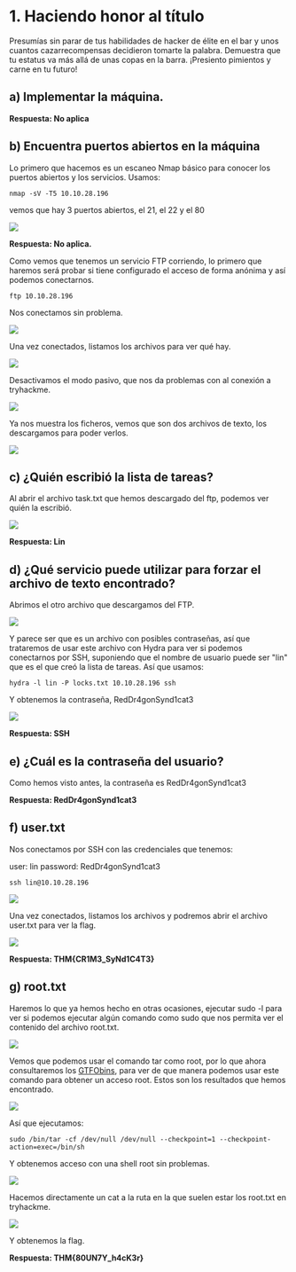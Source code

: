 # 1. Haciendo honor al título

Presumías sin parar de tus habilidades de hacker de élite en el bar y unos cuantos cazarrecompensas decidieron tomarte la palabra. Demuestra que tu estatus va más allá de unas copas en la barra. ¡Presiento pimientos y carne en tu futuro! 

## a) Implementar la máquina.

**Respuesta: No aplica**

## b) Encuentra puertos abiertos en la máquina

Lo primero que hacemos es un escaneo Nmap básico para conocer los puertos abiertos y los servicios. Usamos:

```
nmap -sV -T5 10.10.28.196
```

vemos que hay 3 puertos abiertos, el 21, el 22 y el 80

![](IMG/Pasted%20image%2020250412224309.png)

**Respuesta: No aplica.**

Como vemos que tenemos un servicio FTP corriendo, lo primero que haremos será probar si tiene configurado el acceso de forma anónima y así podemos conectarnos.

```
ftp 10.10.28.196
```

Nos conectamos sin problema.

![](IMG/Pasted%20image%2020250412224841.png)

Una vez conectados, listamos los archivos para ver qué hay.

![](IMG/Pasted%20image%2020250412230203.png)

Desactivamos el modo pasivo, que nos da problemas con al conexión a tryhackme.

![](IMG/Pasted%20image%2020250412230258.png)

Ya nos muestra los ficheros, vemos que son dos archivos de texto, los descargamos para poder verlos.

![](IMG/Pasted%20image%2020250412230456.png)

## c) ¿Quién escribió la lista de tareas? 

Al abrir el archivo task.txt que hemos descargado del ftp, podemos ver quién la escribió.

![](IMG/Pasted%20image%2020250412230754.png)

**Respuesta: Lin**

## d) ¿Qué servicio puede utilizar para forzar el archivo de texto encontrado?

Abrimos el otro archivo que descargamos del FTP.

![](IMG/Pasted%20image%2020250412231015.png)

Y parece ser que es un archivo con posibles contraseñas, así que trataremos de usar este archivo con Hydra para ver si podemos conectarnos por SSH, suponiendo que el nombre de usuario puede ser "lin" que es el que creó la lista de tareas. Así que usamos:

```
hydra -l lin -P locks.txt 10.10.28.196 ssh
```

Y obtenemos la contraseña, RedDr4gonSynd1cat3

![](IMG/Pasted%20image%2020250412231524.png)

**Respuesta: SSH**

## e) ¿Cuál es la contraseña del usuario? 

Como hemos visto antes, la contraseña es RedDr4gonSynd1cat3

**Respuesta: RedDr4gonSynd1cat3**

## f) user.txt

Nos conectamos por SSH con las credenciales que tenemos:

user: lin
password: RedDr4gonSynd1cat3

```
ssh lin@10.10.28.196
```

![](IMG/Pasted%20image%2020250412232616.png)

Una vez conectados, listamos los archivos y podremos abrir el archivo user.txt para ver la flag.

![](IMG/Pasted%20image%2020250412232654.png)

**Respuesta: THM{CR1M3_SyNd1C4T3}**

## g) root.txt

Haremos lo que ya hemos hecho en otras ocasiones, ejecutar sudo -l para ver si podemos ejecutar algún comando como sudo que nos permita ver el contenido del archivo root.txt.

![](IMG/Pasted%20image%2020250412232906.png)

Vemos que podemos usar el comando tar como root, por lo que ahora consultaremos los [GTFObins](https://gtfobins.github.io/), para ver de que manera podemos usar este comando para obtener un acceso root. Estos son los resultados que hemos encontrado.

![](IMG/Pasted%20image%2020250412233054.png)

Así que ejecutamos:

```
sudo /bin/tar -cf /dev/null /dev/null --checkpoint=1 --checkpoint-action=exec=/bin/sh
```

Y obtenemos acceso con una shell root sin problemas.

![](IMG/Pasted%20image%2020250412233240.png)

Hacemos directamente un cat a la ruta en la que suelen estar los root.txt en tryhackme.

![](IMG/Pasted%20image%2020250412233340.png)

Y obtenemos la flag.

**Respuesta: THM{80UN7Y_h4cK3r}**